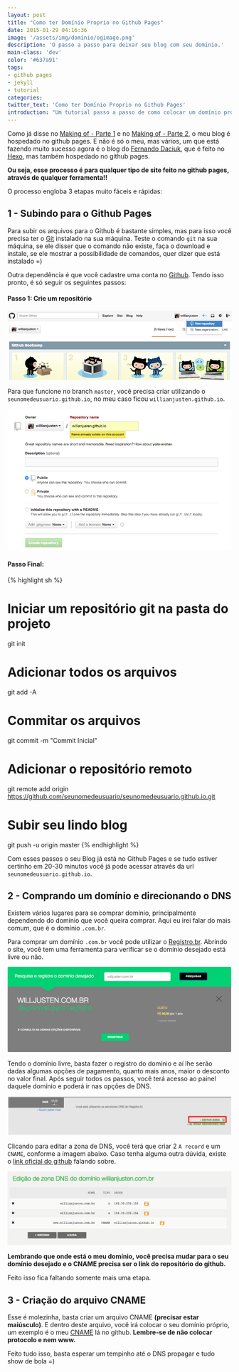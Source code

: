 ```yaml
---
layout: post
title: "Como ter Domínio Proprio no Github Pages"
date: 2015-01-29 04:16:36
image: '/assets/img/dominio/ogimage.png'
description: 'O passo a passo para deixar seu blog com seu domínio.'
main-class: 'dev'
color: '#637a91'
tags:
- github pages
- jekyll
- tutorial
categories:
twitter_text: 'Como ter Domínio Proprio no Github Pages'
introduction: "Um tutorial passo a passo de como colocar um domínio próprio no Github Pages e já sair com seu blog personalizado."
---
```


Como já disse no [Making of - Parte 1](http://willianjusten.com.br/making-of-parte-1/) e no [Making of - Parte 2](http://willianjusten.com.br/making-of-parte-2/), o meu blog é hospedado no github pages. E não é só o meu, mas vários, um que está fazendo muito sucesso agora é o blog do [Fernando Daciuk](http://blog.da2k.com.br/), que é feito no [Hexo](http://hexo.io/), mas também hospedado no github pages.

**Ou seja, esse processo é para qualquer tipo de site feito no github pages, através de qualquer ferramenta!!**

O processo engloba 3 etapas muito fáceis e rápidas:

## 1 - Subindo para o Github Pages

Para subir os arquivos para o Github é bastante simples, mas para isso você precisa ter o [Git](http://git-scm.com/) instalado na sua máquina. Teste o comando `git` na sua máquina, se ele disser que o comando não existe, faça o download e instale, se ele mostrar a possibilidade de comandos, quer dizer que está instalado =)

Outra dependência é que você cadastre uma conta no [Github](https://github.com/). Tendo isso pronto, é só seguir os seguintes passos:

#### Passo 1: Crie um repositório

![Imagem mostrando como se cria um repositório](/assets/img/making-of-parte-2/criar-repo.png)

Para que funcione no branch `master`, você precisa criar utilizando o `seunomedeusuario.github.io`, no meu caso ficou `willianjusten.github.io`.

![Imagem mostrando como se cria um repositório](/assets/img/making-of-parte-2/nome-repo.png)

#### Passo Final:

{% highlight sh  %}
# Iniciar um repositório git na pasta do projeto
git init

# Adicionar todos os arquivos
git add -A

# Commitar os arquivos
git commit -m "Commit Inicial"

# Adicionar o repositório remoto
git remote add origin https://github.com/seunomedeusuario/seunomedeusuario.github.io.git

# Subir seu lindo blog
git push -u origin master
{% endhighlight %}

Com esses passos o seu Blog já está no Github Pages e se tudo estiver certinho em 20-30 minutos você já pode acessar através da url `seunomedeusuario.github.io`.

## 2 - Comprando um domínio e direcionando o DNS

Existem vários lugares para se comprar domínio, principalmente dependendo do domínio que você queira comprar. Aqui eu irei falar do mais comum, que é o domínio `.com.br`.

Para comprar um domínio `.com.br` você pode utilizar o [Registro.br](http://registro.br/). Abrindo o site, você tem uma ferramenta para verificar se o domínio desejado está livre ou não.

![Imagem mostrando a Home Page com a ferramenta de analise de domínios](/assets/img/dominio/dominio-livre.png)

Tendo o domínio livre, basta fazer o registro do domínio e aí lhe serão dadas algumas opções de pagamento, quanto mais anos, maior o desconto no valor final. Após seguir todos os passos, você terá acesso ao painel daquele domínio e poderá ir nas opções de DNS.

![Imagem indicando a opção de DNS](/assets/img/dominio/dns.png)

Clicando para editar a zona de DNS, você terá que criar 2 `A record` e um `CNAME`, conforme a imagem abaixo. Caso tenha alguma outra dúvida, existe o [link oficial do github](https://help.github.com/articles/tips-for-configuring-an-a-record-with-your-dns-provider/) falando sobre.

![Zona de DNS](/assets/img/dominio/zona.png)

**Lembrando que onde está o meu domínio, você precisa mudar para o seu domínio desejado e o CNAME precisa ser o link do repositório do github.**

Feito isso fica faltando somente mais uma etapa.

## 3 - Criação do arquivo CNAME

Esse é molezinha, basta criar um arquivo CNAME **(precisar estar maiúsculo)**. E dentro deste arquivo, você irá colocar o seu domínio próprio, um exemplo é o meu [CNAME](https://github.com/willianjusten/willianjusten.github.io/blob/master/CNAME) lá no github. **Lembre-se de não colocar protocolo e nem www.**

Feito tudo isso, basta esperar um tempinho até o DNS propagar e tudo show de bola =)
